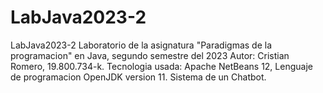 # LabJava2023-2

LabJava2023-2 Laboratorio de la asignatura "Paradigmas de la programacion" en Java, segundo semestre del 2023 Autor: Cristian Romero, 19.800.734-k.
Tecnologia usada: Apache NetBeans 12, Lenguaje de programacion OpenJDK version 11.
Sistema de un Chatbot.